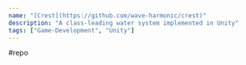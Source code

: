 ```yaml
---
name: "[Crest](https://github.com/wave-harmonic/crest)"
description: "A class-leading water system implemented in Unity"
tags: ["Game-Development", "Unity"]
---
```

#repo